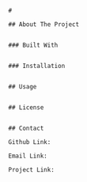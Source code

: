 
    # 

    ## About The Project
    
    
    ### Built With
    

    ### Installation
    
    
    ## Usage
    
    
    ## License
    

    ## Contact
    
    Github Link:
    
    Email Link: 
    
    Project Link:
    
   
   
    